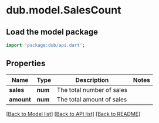 # dub.model.SalesCount

## Load the model package
```dart
import 'package:dub/api.dart';
```

## Properties
Name | Type | Description | Notes
------------ | ------------- | ------------- | -------------
**sales** | **num** | The total number of sales | 
**amount** | **num** | The total amount of sales | 

[[Back to Model list]](../README.md#documentation-for-models) [[Back to API list]](../README.md#documentation-for-api-endpoints) [[Back to README]](../README.md)


